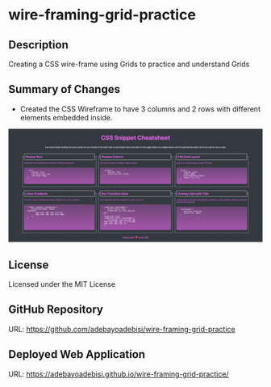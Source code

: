 # wire-framing-grid-practice

## Description
Creating a CSS wire-frame using Grids to practice and understand Grids

## Summary of Changes
- Created the CSS Wireframe to have 3 columns and 2 rows with different elements embedded inside. 

![CSS Cheatsheet](Images/css-wireframing-cheatsheet.html.png)

## License
Licensed under the MIT License

## GitHub Repository
URL: https://github.com/adebayoadebisi/wire-framing-grid-practice 

## Deployed Web Application
URL: https://adebayoadebisi.github.io/wire-framing-grid-practice/ 